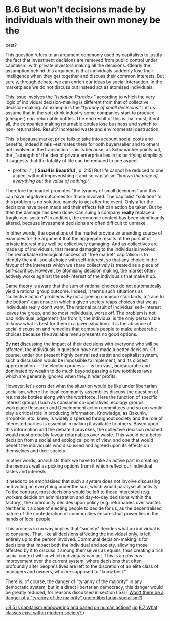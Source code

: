 # B.6 But won't decisions made by individuals with their own money be the
best?

This question refers to an argument commonly used by capitalists to justify
the fact that investment decisions are removed from public control under
capitalism, with private investors making all the decisions. Clearly the
assumption behind this argument is that individuals suddenly lose their
intelligence when they get together and discuss their common interests. But
surely, through debate, we can enrich our ideas by social interaction. In the
marketplace we do not discuss but instead act as atomised individuals.

This issue involves the _"Isolation Paradox,"_ according to which the very
logic of individual decision-making is different from that of collective
decision-making. An example is the _"tyranny of small decisions."_ Let us
assume that in the soft drink industry some companies start to produce
(cheaper) non-returnable bottles. The end result of this is that most, if not
all, the companies making returnable bottles lose business and switch to non-
returnables. Result? Increased waste and environmental destruction.

This is because market price fails to take into account social costs and
benefits, indeed it **mis** -estimates them for both buyer/seller and to
others not involved in the transaction. This is because, as Schumacher points
out, the _"strength of the idea of private enterprise lies in its terrifying
simplicity. It suggests that the totality of life can be reduced to one aspect
- profits..."_ [ **Small is Beautiful** , p. 215] But life cannot be reduced
to one aspect without impoverishing it and so capitalism _"knows the price of
everything but the value of nothing."_

Therefore the market promotes "the tyranny of small decisions" and this can
have negative outcomes for those involved. The capitalist "solution" to this
problem is no solution, namely to act after the event. Only after the
decisions have been made and their effects felt can action be taken. But by
then the damage has been done. Can suing a company **really** replace a
fragile eco-system? In addition, the economic context has been significantly
altered, because investment decisions are often difficult to unmake.

In other words, the operations of the market provide an unending source of
examples for the argument that the aggregate results of the pursuit of private
interest may well be collectively damaging. And as collectives are made up of
individuals, that means damaging to the individuals involved. The remarkable
ideological success of "free market" capitalism is to identify the anti-social
choice with self-interest, so that any choice in the favour of the interests
which we share collectively is treated as a piece of self-sacrifice. However,
by atomising decision making, the market often actively works against the
self-interest of the individuals that make it up.

Game theory is aware that the sum of rational choices do not automatically
yield a rational group outcome. Indeed, it terms such situations as
"collective action" problems. By not agreeing common standards, a "race to the
bottom" can ensue in which a given society reaps choices that we as
individuals really don't want. The rational pursuit of individual self-
interest leaves the group, and so most individuals, worse off. The problem is
not bad individual judgement (far from it, the individual is the only person
able to know what is best for them in a given situation). It is the absence of
social discussion and remedies that compels people to make unbearable choices
because the available menu presents no good options.

By **not** discussing the impact of their decisions with everyone who will be
affected, the individuals in question have not made a better decision. Of
course, under our present highly centralised statist and capitalist system,
such a discussion would be impossible to implement, and its closest
approximation -- the election process -- is too vast, bureaucratic and
dominated by wealth to do much beyond passing a few toothless laws which are
generally ignored when they hinder profits.

However, let's consider what the situation would be like under libertarian
socialism, where the local community assemblies discuss the question of
returnable bottles along with the workforce. Here the function of specific
interest groups (such as consumer co-operatives, ecology groups, workplace
Research and Development action committees and so on) would play a critical
role in producing information. Knowledge, as Bakunin, Kropotkin, etc. knew, is
widely dispersed throughout society and the role of interested parties is
essential in making it available to others. Based upon this information and
the debate it provokes, the collective decision reached would most probably
favour returnables over waste. This would be a better decision from a social
and ecological point of view, and one that would benefit the individuals who
discussed and agreed upon its effects on themselves and their society.

In other words, anarchists think we have to take an active part in creating
the menu as well as picking options from it which reflect our individual
tastes and interests.

It needs to be emphasised that such a system does not involve discussing and
voting on everything under the sun, which would paralyse all activity. To the
contrary, most decisions would be left to those interested (e.g. workers
decide on administration and day-to-day decisions within the factory), the
community decides upon policy (e.g. returnables over waste). Neither is it a
case of electing people to decide for us, as the decentralised nature of the
confederation of communities ensures that power lies in the hands of local
people.

This process in no way implies that "society" decides what an individual is to
consume. That, like all decisions affecting the individual only, is left
entirely up to the person involved. Communal decision-making is for decisions
that impact both the individual and society, allowing those affected by it to
discuss it among themselves as equals, thus creating a rich social context
within which individuals can act. This is an obvious improvement over the
current system, where decisions that often profoundly alter people's lives are
left to the discretion of an elite class of managers and owners, who are
supposed to "know best."

There is, of course, the danger of "tyranny of the majority" in any democratic
system, but in a direct libertarian democracy, this danger would be greatly
reduced, for reasons discussed in section I.5.6 ( [Won't there be a danger of
a "tyranny of the majority" under libertarian socialism?](secI5.md#seci56)).

[‹ B.5 Is capitalism empowering and based on human action?](secB5.md "Go to
previous page") [up](secBcon.md "Go to parent page") [B.7 What classes exist
within modern society? ›](secB7.md "Go to next page")

